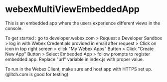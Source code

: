 # webexMultiViewEmbeddedApp
This is an embedded app where the users experience different views in the console.

To get started :
    go to developer.webex.com > Request a Developer Sandbox >
    log in with Webex Credentials provided in email after request > Click on icon in top right screen >
    click "My Webex Apps" Button > Click "Create New App" Button > Select Embedded App >
    follow prompts to register embedded app.
    Replace "url" variable in index.js with proper value. 

To run in the Webex Client, make sure and host app with HTTPS set up. (glitch.com is good for testing)

